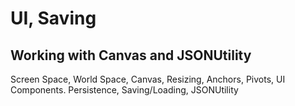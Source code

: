 # UI, Saving

## Working with Canvas and JSONUtility
Screen Space, World Space, Canvas, Resizing, Anchors, Pivots, UI Components. Persistence, Saving/Loading, JSONUtility